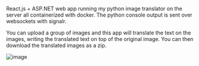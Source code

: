 

React.js + ASP.NET web app running my python image translator on the server all containerized with docker. The python console output is sent over websockets with signalr.

You can upload a group of images and this app will translate the text on the images, writing the translated text on top of the original image. You can then download the translated images as a zip.

![image](https://github.com/user-attachments/assets/6332c290-01da-4e53-b902-5262f4fcd2c6)
